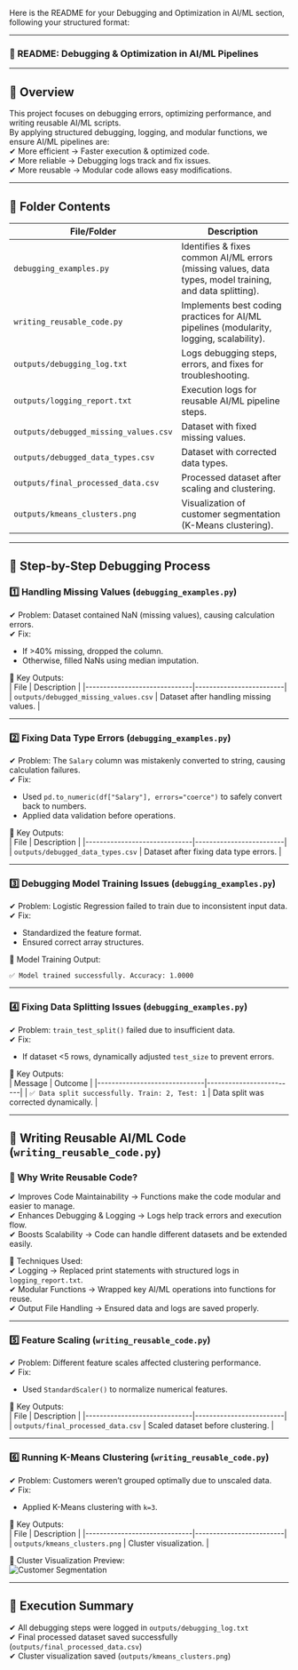Here is the README for your Debugging and Optimization in AI/ML section, following your structured format:  

---

### 📌 README: Debugging & Optimization in AI/ML Pipelines  

---

## 📌 Overview  
This project focuses on debugging errors, optimizing performance, and writing reusable AI/ML scripts.  
By applying structured debugging, logging, and modular functions, we ensure AI/ML pipelines are:  
✔ More efficient → Faster execution & optimized code.  
✔ More reliable → Debugging logs track and fix issues.  
✔ More reusable → Modular code allows easy modifications.  

---  

## 📂 Folder Contents  
| File/Folder | Description |
|--------------------------|------------------------------------------------|
| `debugging_examples.py` | Identifies & fixes common AI/ML errors (missing values, data types, model training, and data splitting). |
| `writing_reusable_code.py` | Implements best coding practices for AI/ML pipelines (modularity, logging, scalability). |
| `outputs/debugging_log.txt` | Logs debugging steps, errors, and fixes for troubleshooting. |
| `outputs/logging_report.txt` | Execution logs for reusable AI/ML pipeline steps. |
| `outputs/debugged_missing_values.csv` | Dataset with fixed missing values. |
| `outputs/debugged_data_types.csv` | Dataset with corrected data types. |
| `outputs/final_processed_data.csv` | Processed dataset after scaling and clustering. |
| `outputs/kmeans_clusters.png` | Visualization of customer segmentation (K-Means clustering). |

---  

## 📌 Step-by-Step Debugging Process  

### 1️⃣ Handling Missing Values (`debugging_examples.py`)  
✔ Problem: Dataset contained NaN (missing values), causing calculation errors.  
✔ Fix:  
- If >40% missing, dropped the column.  
- Otherwise, filled NaNs using median imputation.  

📂 Key Outputs:  
| File | Description |
|------------------------------|-------------------------|
| `outputs/debugged_missing_values.csv` | Dataset after handling missing values. |

---

### 2️⃣ Fixing Data Type Errors (`debugging_examples.py`)  
✔ Problem: The `Salary` column was mistakenly converted to string, causing calculation failures.  
✔ Fix:  
- Used `pd.to_numeric(df["Salary"], errors="coerce")` to safely convert back to numbers.  
- Applied data validation before operations.  

📂 Key Outputs:  
| File | Description |
|------------------------------|-------------------------|
| `outputs/debugged_data_types.csv` | Dataset after fixing data type errors. |

---

### 3️⃣ Debugging Model Training Issues (`debugging_examples.py`)  
✔ Problem: Logistic Regression failed to train due to inconsistent input data.  
✔ Fix:  
- Standardized the feature format.  
- Ensured correct array structures.  

📌 Model Training Output:  
```
✅ Model trained successfully. Accuracy: 1.0000
```

---

### 4️⃣ Fixing Data Splitting Issues (`debugging_examples.py`)  
✔ Problem: `train_test_split()` failed due to insufficient data.  
✔ Fix:  
- If dataset <5 rows, dynamically adjusted `test_size` to prevent errors.  

📂 Key Outputs:  
| Message | Outcome |
|------------------------------|-------------------------|
| `✅ Data split successfully. Train: 2, Test: 1` | Data split was corrected dynamically. |

---

## 📌 Writing Reusable AI/ML Code (`writing_reusable_code.py`)  

### 🔹 Why Write Reusable Code?  
✔ Improves Code Maintainability → Functions make the code modular and easier to manage.  
✔ Enhances Debugging & Logging → Logs help track errors and execution flow.  
✔ Boosts Scalability → Code can handle different datasets and be extended easily.  

📌 Techniques Used:  
✔ Logging → Replaced print statements with structured logs in `logging_report.txt`.  
✔ Modular Functions → Wrapped key AI/ML operations into functions for reuse.  
✔ Output File Handling → Ensured data and logs are saved properly.  

---

### 5️⃣ Feature Scaling (`writing_reusable_code.py`)  
✔ Problem: Different feature scales affected clustering performance.  
✔ Fix:  
- Used `StandardScaler()` to normalize numerical features.  

📂 Key Outputs:  
| File | Description |
|------------------------------|-------------------------|
| `outputs/final_processed_data.csv` | Scaled dataset before clustering. |

---

### 6️⃣ Running K-Means Clustering (`writing_reusable_code.py`)  
✔ Problem: Customers weren’t grouped optimally due to unscaled data.  
✔ Fix:  
- Applied K-Means clustering with `k=3`.  

📂 Key Outputs:  
| File | Description |
|------------------------------|-------------------------|
| `outputs/kmeans_clusters.png` | Cluster visualization. |

📌 Cluster Visualization Preview:  
![Customer Segmentation](outputs/kmeans_clusters.png)  

---

## 📌 Execution Summary  
✔ All debugging steps were logged in `outputs/debugging_log.txt`  
✔ Final processed dataset saved successfully (`outputs/final_processed_data.csv`)  
✔ Cluster visualization saved (`outputs/kmeans_clusters.png`)